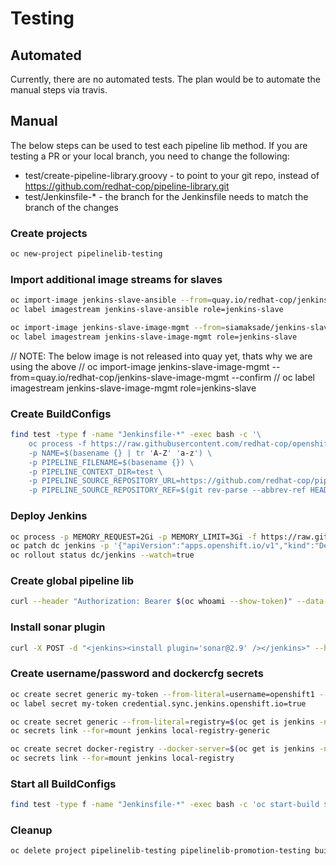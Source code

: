 # Testing
## Automated
Currently, there are no automated tests. The plan would be to automate the manual steps via travis.

## Manual
The below steps can be used to test each pipeline lib method. If you are testing a PR or your local branch, you need to change the following:
- test/create-pipeline-library.groovy - to point to your git repo, instead of https://github.com/redhat-cop/pipeline-library.git
- test/Jenkinsfile-* - the branch for the Jenkinsfile needs to match the branch of the changes

### Create projects
```bash
oc new-project pipelinelib-testing
```

### Import additional image streams for slaves
```bash
oc import-image jenkins-slave-ansible --from=quay.io/redhat-cop/jenkins-slave-ansible:v1.15 --confirm
oc label imagestream jenkins-slave-ansible role=jenkins-slave

oc import-image jenkins-slave-image-mgmt --from=siamaksade/jenkins-slave-skopeo-centos7 --confirm
oc label imagestream jenkins-slave-image-mgmt role=jenkins-slave
```

// NOTE: The below image is not released into quay yet, thats why we are using the above
// oc import-image jenkins-slave-image-mgmt --from=quay.io/redhat-cop/jenkins-slave-image-mgmt --confirm
// oc label imagestream jenkins-slave-image-mgmt role=jenkins-slave

### Create BuildConfigs
```bash
find test -type f -name "Jenkinsfile-*" -exec bash -c '\
    oc process -f https://raw.githubusercontent.com/redhat-cop/openshift-templates/v1.4.9/jenkins-pipelines/jenkins-pipeline-template-no-ocp-triggers.yml \
    -p NAME=$(basename {} | tr 'A-Z' 'a-z') \
    -p PIPELINE_FILENAME=$(basename {}) \
    -p PIPELINE_CONTEXT_DIR=test \
    -p PIPELINE_SOURCE_REPOSITORY_URL=https://github.com/redhat-cop/pipeline-library.git \
    -p PIPELINE_SOURCE_REPOSITORY_REF=$(git rev-parse --abbrev-ref HEAD)' \; | oc apply -f -
```

### Deploy Jenkins
```bash
oc process -p MEMORY_REQUEST=2Gi -p MEMORY_LIMIT=3Gi -f https://raw.githubusercontent.com/redhat-cop/openshift-templates/v1.4.9/jenkins/jenkins-persistent-template.yml | oc apply -f -
oc patch dc jenkins -p '{"apiVersion":"apps.openshift.io/v1","kind":"DeploymentConfig","metadata":{"name":"jenkins"},"spec":{"template":{"spec":{"containers":[{"name":"jenkins","resources":{"limits":{"cpu":"3"},"requests":{"cpu":"2"}}}]}}}}'
oc rollout status dc/jenkins --watch=true
```

### Create global pipeline lib
```bash
curl --header "Authorization: Bearer $(oc whoami --show-token)" --data-urlencode "script=$(< test/create-pipeline-library.groovy)" https://$(oc get route jenkins -o jsonpath={.spec.host})/scriptText
```

### Install sonar plugin
```bash
curl -X POST -d "<jenkins><install plugin='sonar@2.9' /></jenkins>" --header "Authorization: Bearer $(oc whoami --show-token)" --header "Content-Type: text/xml" https://$(oc get route jenkins -o jsonpath={.spec.host})/pluginManager/installNecessaryPlugins
```

### Create username/password and dockercfg secrets
```bash
oc create secret generic my-token --from-literal=username=openshift1 --from-literal=password=$(oc whoami --show-token)
oc label secret my-token credential.sync.jenkins.openshift.io=true

oc create secret generic --from-literal=registry=$(oc get is jenkins -n openshift -o jsonpath={.status.dockerImageRepository} | cut -d '/' -f1 | xargs) --from-literal=username=openshift1 --from-literal=token=$(oc whoami --show-token) local-registry-generic
oc secrets link --for=mount jenkins local-registry-generic

oc create secret docker-registry --docker-server=$(oc get is jenkins -n openshift -o jsonpath={.status.dockerImageRepository} | cut -d '/' -f1 | xargs) --docker-username=openshift1 --docker-password=$(oc whoami --show-token) --docker-email=unused local-registry
oc secrets link --for=mount jenkins local-registry
```

### Start all BuildConfigs
```bash
find test -type f -name "Jenkinsfile-*" -exec bash -c 'oc start-build $(basename {} | tr 'A-Z' 'a-z')-pipeline' \;
```

### Cleanup
```bash
oc delete project pipelinelib-testing pipelinelib-promotion-testing build-s2i-executable sonarqube
```